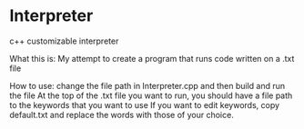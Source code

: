 # Interpreter
c++ customizable interpreter

What this is:
My attempt to create a program that runs code written on a .txt file

How to use:
change the file path in Interpreter.cpp and then build and run the file
At the top of the .txt file you want to run, you should have a file path to the keywords that you want to use
If you want to edit keywords, copy default.txt and replace the words with those of your choice.
